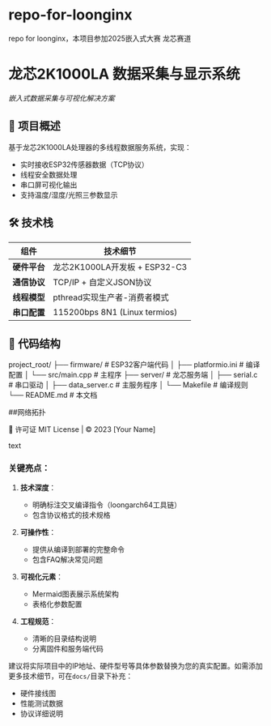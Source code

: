 # repo-for-loonginx
repo for loonginx，本项目参加2025嵌入式大赛 龙芯赛道
# 龙芯2K1000LA 数据采集与显示系统


*嵌入式数据采集与可视化解决方案*

## 📌 项目概述

基于龙芯2K1000LA处理器的多线程数据服务系统，实现：
- 实时接收ESP32传感器数据（TCP协议）
- 线程安全数据处理
- 串口屏可视化输出
- 支持温度/湿度/光照三参数显示

## 🛠️ 技术栈

| 组件           | 技术细节                          |
|----------------|----------------------------------|
| **硬件平台**    | 龙芯2K1000LA开发板 + ESP32-C3     |
| **通信协议**    | TCP/IP + 自定义JSON协议           |
| **线程模型**    | pthread实现生产者-消费者模式       |
| **串口配置**    | 115200bps 8N1 (Linux termios)     |

## 📂 代码结构
project_root/
├── firmware/ # ESP32客户端代码
│ ├── platformio.ini # 编译配置
│ └── src/main.cpp # 主程序
├── server/ # 龙芯服务端
│ ├── serial.c # 串口驱动
│ ├── data_server.c # 主服务程序
│ └── Makefile # 编译规则
└── README.md # 本文档

##网络拓扑

📜 许可证
MIT License | © 2023 [Your Name]

text

### 关键亮点：

1. **技术深度**：
   - 明确标注交叉编译指令（loongarch64工具链）
   - 包含协议格式的技术规格

2. **可操作性**：
   - 提供从编译到部署的完整命令
   - 包含FAQ解决常见问题

3. **可视化元素**：
   - Mermaid图表展示系统架构
   - 表格化参数配置

4. **工程规范**：
   - 清晰的目录结构说明
   - 分离固件和服务端代码

建议将实际项目中的IP地址、硬件型号等具体参数替换为您的真实配置。如需添加更多技术细节，可在`docs/`目录下补充：
- 硬件接线图
- 性能测试数据
- 协议详细说明
